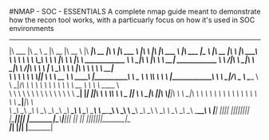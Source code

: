 #NMAP - SOC - ESSENTIALS
A complete nmap guide meant to demonstrate how the recon tool works, with a particuarly focus on how it's used in SOC environments





 ________   _____ ______   ________  ________                           ________  ________  ________                                _______   ________   ________  _______   ________   _________  ___  ________  ___       ________      
|\   ___  \|\   _ \  _   \|\   __  \|\   __  \                         |\   ____\|\   __  \|\   ____\                              |\  ___ \ |\   ____\ |\   ____\|\  ___ \ |\   ___  \|\___   ___\\  \|\   __  \|\  \     |\   ____\     
\ \  \\ \  \ \  \\\__\ \  \ \  \|\  \ \  \|\  \      ____________      \ \  \___|\ \  \|\  \ \  \___|         ____________         \ \   __/|\ \  \___|_\ \  \___|\ \   __/|\ \  \\ \  \|___ \  \_\ \  \ \  \|\  \ \  \    \ \  \___|_    
 \ \  \\ \  \ \  \\|__| \  \ \   __  \ \   ____\    |\____________\     \ \_____  \ \  \\\  \ \  \           |\____________\        \ \  \_|/_\ \_____  \\ \_____  \ \  \_|/_\ \  \\ \  \   \ \  \ \ \  \ \   __  \ \  \    \ \_____  \   
  \ \  \\ \  \ \  \    \ \  \ \  \ \  \ \  \___|    \|____________|      \|____|\  \ \  \\\  \ \  \____      \|____________|         \ \  \_|\ \|____|\  \\|____|\  \ \  \_|\ \ \  \\ \  \   \ \  \ \ \  \ \  \ \  \ \  \____\|____|\  \  
   \ \__\\ \__\ \__\    \ \__\ \__\ \__\ \__\                              ____\_\  \ \_______\ \_______\                             \ \_______\____\_\  \ ____\_\  \ \_______\ \__\\ \__\   \ \__\ \ \__\ \__\ \__\ \_______\____\_\  \ 
    \|__| \|__|\|__|     \|__|\|__|\|__|\|__|                             |\_________\|_______|\|_______|                              \|_______|\_________\\_________\|_______|\|__| \|__|    \|__|  \|__|\|__|\|__|\|_______|\_________\
                                                                          \|_________|                                                          \|_________\|_________|                                                       \|_________|
                                                                                                                                                                                                                                          
                                                                                                                                                                                                                                          

